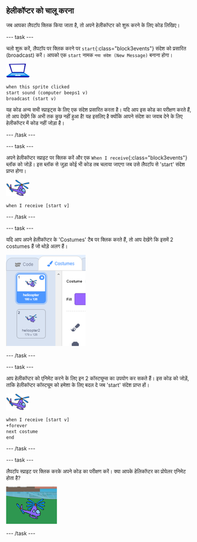 ## हेलीकॉप्टर को चालू करना

जब आपका लैपटॉप क्लिक किया जाता है, तो अपने हेलीकॉप्टर को शुरू करने के लिए कोड लिखिए।

--- task ---

चलो शुरू करें, लैपटॉप पर क्लिक करने पर `start`{:class="block3events"} संदेश को प्रसारित (broadcast) करें। आपको एक `start` नामक `नया संदेश (New Message)` बनाना होगा।

![लैपटॉप स्प्राइट](images/laptop-sprite.png)

```blocks3
when this sprite clicked
start sound (computer beeps1 v)
broadcast (start v)
```

यह कोड अन्य सभी स्प्राइट्स के लिए एक संदेश प्रसारित करता है। यदि आप इस कोड का परीक्षण करते हैं, तो आप देखेंगे कि अभी तक कुछ नहीं हुआ है! यह इसलिए है क्योंकि आपने संदेश का जवाब देने के लिए हेलीकॉप्टर में कोड नहीं जोड़ा है।

--- /task ---

--- task ---

अपने हेलीकॉप्टर स्प्राइट पर क्लिक करें और एक `When I receive`{:class="block3events"} ब्लॉक को जोड़ें। इस ब्लॉक से जुड़ा कोई भी कोड तब चलाया जाएगा जब उसे लैपटॉप से 'start' संदेश प्राप्त होगा।

![हेलीकॉप्टर स्प्राइट](images/helicopter-sprite.png)

```blocks3
when I receive [start v]
```

--- /task ---

--- task ---

यदि आप अपने हेलीकॉप्टर के 'Costumes' टैब पर क्लिक करते हैं, तो आप देखेंगे कि इसमें 2 costumes हैं जो थोड़े अलग हैं।

![हेलिकॉप्टर के कॉस्ट्यूम्स](images/toys-helicopter-costumes.png)

--- /task ---

--- task ---

आप हेलीकॉप्टर को एनिमेट करने के लिए इन 2 कॉस्ट्यूम्स का उपयोग कर सकते हैं। इस कोड को जोड़ें, ताकि हेलीकॉप्टर कॉस्ट्यूम को हमेशा के लिए बदल दे जब 'start' संदेश प्राप्त हों।

![हेलीकॉप्टर स्प्राइट](images/helicopter-sprite.png)

```blocks3
when I receive [start v]
+forever
next costume
end
```

--- /task ---

--- task ---

लैपटॉप स्प्राइट पर क्लिक करके अपने कोड का परीक्षण करें। क्या आपके हेलिकॉप्टर का प्रोपेलर एनिमेट होता है?

![चलता हुआ हेलीकॉप्टर](images/toys-helicopter-animation-test.png)

--- /task ---
